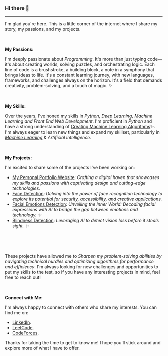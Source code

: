 ### Hi there 👋
<hr>
  I'm glad you're here. This is a little corner of the internet where I share my story, my passions, and my projects.

<br>
<br>
<br>

**My Passions:**



I'm deeply passionate about *Programming*. It's more than just typing code—it's about creating worlds, solving puzzles, and orchestrating logic. Each line of code is a brushstroke, a building block, a note in a symphony that brings ideas to life. It's a constant learning journey, with new languages, frameworks, and challenges always on the horizon. It's a field that demands creativity, problem-solving, and a touch of magic. ✨
<br>
<br>
<br>

**My Skills:**



Over the years, I've honed my skills in *Python, Deep Learning, Machine Learning and Front End Web Development*. I'm proficient in *Python* and have a strong understanding of [Creating Machine Learning Algorithms](https://github.com/gandharvk422/Machine_Learning_A-Z)✨. I'm always eager to learn new things and expand my skillset, particularly in *[Machine Learning](https://github.com/gandharvk422/Machine_Learning_A-Z)* & *Artificial Intelligence*.
<br>
<br>
<br>


**My Projects:**



I'm excited to share some of the projects I've been working on:

* [My Personal Portfolio Website](https://github.com/gandharvk422/Portfolio): *Crafting a digital haven that showcases my skills and passions with captivating design and cutting-edge technologies.*
* [Face Detection](https://github.com/gandharvk422/Face-Detection): *Delving into the power of face recognition technology to explore its potential for security, accessibility, and creative applications.*
* [Facial Emotions Detection](https://github.com/gandharvk422/Facial_Emotions_Detection): *Unveiling the Inner World: Decoding facial expressions with AI to bridge the gap between emotions and technology. ✨*
* [Blindness Detection](https://github.com/gandharvk422/Blindness_Detection): *Leveraging AI to detect vision loss before it steals sight. ️️✨*
<br>
<br>
<br>


These projects have allowed me to *Sharpen my problem-solving abilities by navigating technical hurdles and optimizing algorithms for performance and efficiency*. I'm always looking for new challenges and opportunities to put my skills to the test, so if you have any interesting projects in mind, feel free to reach out!
<br>
<br>
<br>


**Connect with Me:**



I'm always happy to connect with others who share my interests. You can find me on:
* [LinkedIn](https://linkedin/in/gandharvk422).
* [LeetCode](https://leetcode.com/gandharvk422).
* [CodeForces](https://codeforces.com/gandharvk422).

Thanks for taking the time to get to know me! I hope you'll stick around and explore more of what I have to offer.
